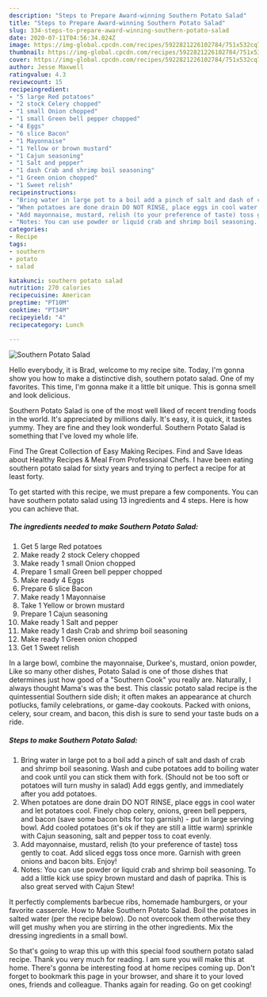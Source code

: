 ```yaml
---
description: "Steps to Prepare Award-winning Southern Potato Salad"
title: "Steps to Prepare Award-winning Southern Potato Salad"
slug: 334-steps-to-prepare-award-winning-southern-potato-salad
date: 2020-07-11T04:56:34.024Z
image: https://img-global.cpcdn.com/recipes/5922821226102784/751x532cq70/southern-potato-salad-recipe-main-photo.jpg
thumbnail: https://img-global.cpcdn.com/recipes/5922821226102784/751x532cq70/southern-potato-salad-recipe-main-photo.jpg
cover: https://img-global.cpcdn.com/recipes/5922821226102784/751x532cq70/southern-potato-salad-recipe-main-photo.jpg
author: Jesse Maxwell
ratingvalue: 4.3
reviewcount: 15
recipeingredient:
- "5 large Red potatoes"
- "2 stock Celery chopped"
- "1 small Onion chopped"
- "1 small Green bell pepper chopped"
- "4 Eggs"
- "6 slice Bacon"
- "1 Mayonnaise"
- "1 Yellow or brown mustard"
- "1 Cajun seasoning"
- "1 Salt and pepper"
- "1 dash Crab and shrimp boil seasoning"
- "1 Green onion chopped"
- "1 Sweet relish"
recipeinstructions:
- "Bring water in large pot to a boil add a pinch of salt and dash of crab and shrimp boil seasoning. Wash and cube potatoes add to boiling water and cook until you can stick them with fork. (Should not be too soft or potatoes will turn mushy in salad) Add eggs gently, and immediately after you add potatoes."
- "When potatoes are done drain DO NOT RINSE, place eggs in cool water and let potatoes cool. Finely chop celery, onions, green bell peppers, and bacon (save some bacon bits for top garnish)  put in large serving bowl. Add cooled potatoes (it&#39;s ok if they are still a little warm) sprinkle with Cajun seasoning, salt and pepper toss to coat evenly."
- "Add mayonnaise, mustard, relish (to your preference of taste) toss gently to coat. Add sliced eggs toss once more. Garnish with green onions and bacon bits. Enjoy!"
- "Notes: You can use powder or liquid crab and shrimp boil seasoning. To add a little kick use spicy brown mustard and dash of paprika. This is also great served with Cajun Stew!"
categories:
- Recipe
tags:
- southern
- potato
- salad

katakunci: southern potato salad 
nutrition: 270 calories
recipecuisine: American
preptime: "PT10M"
cooktime: "PT34M"
recipeyield: "4"
recipecategory: Lunch

---
```



![Southern Potato Salad](https://img-global.cpcdn.com/recipes/5922821226102784/751x532cq70/southern-potato-salad-recipe-main-photo.jpg)

Hello everybody, it is Brad, welcome to my recipe site. Today, I'm gonna show you how to make a distinctive dish, southern potato salad. One of my favorites. This time, I'm gonna make it a little bit unique. This is gonna smell and look delicious.

Southern Potato Salad is one of the most well liked of recent trending foods in the world. It's appreciated by millions daily. It's easy, it is quick, it tastes yummy. They are fine and they look wonderful. Southern Potato Salad is something that I've loved my whole life.

Find The Great Collection of Easy Making Recipes. Find and Save Ideas about Healthy Recipes &amp; Meal From Professional Chefs. I have been eating southern potato salad for sixty years and trying to perfect a recipe for at least forty.


To get started with this recipe, we must prepare a few components. You can have southern potato salad using 13 ingredients and 4 steps. Here is how you can achieve that.

<!--inarticleads1-->

##### The ingredients needed to make Southern Potato Salad:

1. Get 5 large Red potatoes
1. Make ready 2 stock Celery chopped
1. Make ready 1 small Onion chopped
1. Prepare 1 small Green bell pepper chopped
1. Make ready 4 Eggs
1. Prepare 6 slice Bacon
1. Make ready 1 Mayonnaise
1. Take 1 Yellow or brown mustard
1. Prepare 1 Cajun seasoning
1. Make ready 1 Salt and pepper
1. Make ready 1 dash Crab and shrimp boil seasoning
1. Make ready 1 Green onion chopped
1. Get 1 Sweet relish


In a large bowl, combine the mayonnaise, Durkee&#39;s, mustard, onion powder, Like so many other dishes, Potato Salad is one of those dishes that determines just how good of a &#34;Southern Cook&#34; you really are. Naturally, I always thought Mama&#39;s was the best. This classic potato salad recipe is the quintessential Southern side dish; it often makes an appearance at church potlucks, family celebrations, or game-day cookouts. Packed with onions, celery, sour cream, and bacon, this dish is sure to send your taste buds on a ride. 

<!--inarticleads2-->

##### Steps to make Southern Potato Salad:

1. Bring water in large pot to a boil add a pinch of salt and dash of crab and shrimp boil seasoning. Wash and cube potatoes add to boiling water and cook until you can stick them with fork. (Should not be too soft or potatoes will turn mushy in salad) Add eggs gently, and immediately after you add potatoes.
1. When potatoes are done drain DO NOT RINSE, place eggs in cool water and let potatoes cool. Finely chop celery, onions, green bell peppers, and bacon (save some bacon bits for top garnish) -  put in large serving bowl. Add cooled potatoes (it&#39;s ok if they are still a little warm) sprinkle with Cajun seasoning, salt and pepper toss to coat evenly.
1. Add mayonnaise, mustard, relish (to your preference of taste) toss gently to coat. Add sliced eggs toss once more. Garnish with green onions and bacon bits. Enjoy!
1. Notes: You can use powder or liquid crab and shrimp boil seasoning. To add a little kick use spicy brown mustard and dash of paprika. This is also great served with Cajun Stew!


It perfectly complements barbecue ribs, homemade hamburgers, or your favorite casserole. How to Make Southern Potato Salad. Boil the potatoes in salted water (per the recipe below). Do not overcook them otherwise they will get mushy when you are stirring in the other ingredients. Mix the dressing ingredients in a small bowl. 

So that's going to wrap this up with this special food southern potato salad recipe. Thank you very much for reading. I am sure you will make this at home. There's gonna be interesting food at home recipes coming up. Don't forget to bookmark this page in your browser, and share it to your loved ones, friends and colleague. Thanks again for reading. Go on get cooking!
